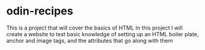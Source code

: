 # odin-recipes
This is a project that will cover the basics of HTML
In this project I will create a website to test basic knowledge of setting up an HTML boiler plate, anchor and image tags, and the attributes that go along with them
